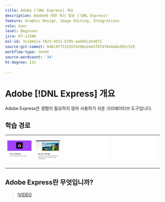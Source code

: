 ```yaml
---
title: Adobe [!DNL Express] 개요
description: Adobe에 대한 최신 정보 [!DNL Express]
feature: Graphic Design, Image Editing, Integrations
role: User
level: Beginner
jira: KT-13380
exl-id: 3c144e1a-f823-4551-b705-aa9dbca548f2
source-git-commit: 640c9ff5155574286e24e57b7d7644a0a303c529
workflow-type: tm+mt
source-wordcount: '34'
ht-degree: 11%

---
```


# Adobe [!DNL Express] 개요

Adobe Express은 경험이 필요하지 않아 사용하기 쉬운 크리에이티브 도구입니다.

## 학습 경로

<table style="table-layout:fixed">
<tr>
   <td>
      <a href="overview-express-how-to.md">
         <img alt="Adobe Express 방법 Tutorials" src="assets/how-to-tutorials.png" />
      </a>
  </td>
  <td>
      <a href="overview-express-use-case-tutorials.md">
         <img alt="Adobe Express 사용 사례 튜토리얼" src="assets/use-case-tutorials.png" />
      </a>
   </td>
   <td>
    <img alt="스페이서" src="../assets/Whitespacer.png" />
    <div>
    <br>
  </td>
  <td>
    <img alt="스페이서" src="../assets/Whitespacer.png" />
    <div>
    <br>
  </td>
</tr>
</table>

## Adobe Express란 무엇입니까?

>[!VIDEO](https://video.tv.adobe.com/v/3420225?quality=12&learn=on&hidetitle=true)
